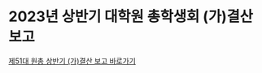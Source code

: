 2023년 상반기 대학원 총학생회 (가)결산 보고
===
[제51대 원총 상반기 (가)결산 보고 바로가기](https://docs.google.com/spreadsheets/d/11chBk-UNVzouOCGEbtygUS7cTtegqSzWj8KsqsjKVrc/edit?usp=sharing)
